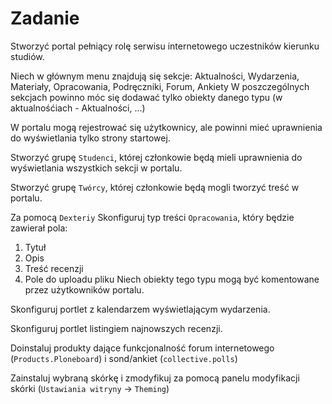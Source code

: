 Zadanie
=======

Stworzyć portal pełniący rolę serwisu internetowego uczestników kierunku studiów. 
 
Niech w głównym menu znajdują się sekcje: 
Aktualności, Wydarzenia, Materiały, Opracowania, Podręczniki, Forum, Ankiety 
W poszczególnych sekcjach powinno móc się dodawać tylko obiekty danego typu (w 
aktualnośćiach - Aktualności, ...) 
 
W portalu mogą rejestrować się użytkownicy, ale powinni mieć uprawnienia do wyświetlania 
tylko strony startowej.

Stworzyć grupę `Studenci`, której członkowie będą mieli uprawnienia do wyświetlania wszystkich 
sekcji w portalu. 
 
Stworzyć grupę `Twórcy`, której członkowie będą mogli tworzyć treść w portalu. 
 
Za pomocą `Dexteriy` Skonfiguruj typ treści `Opracowania`, który będzie zawierał pola: 
 1. Tytuł
 2. Opis 
 3. Treść recenzji 
 4. Pole do uploadu pliku 
Niech obiekty tego typu mogą być komentowane przez użytkowników portalu. 
 
Skonfiguruj portlet z kalendarzem wyświetlającym wydarzenia. 
 
Skonfiguruj portlet listingiem najnowszych recenzji.
 
Doinstaluj produkty dające funkcjonalność forum internetowego (`Products.Ploneboard`) i sond/ankiet (`collective.polls`)
 
Zainstaluj wybraną skórkę i zmodyfikuj za pomocą panelu modyfikacji skórki (`Ustawiania witryny` -> `Theming`) 
